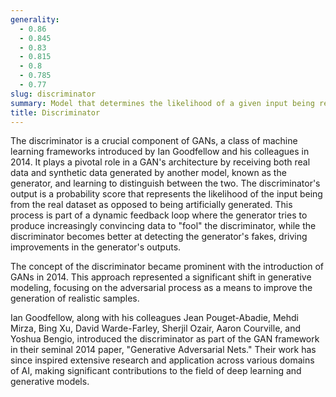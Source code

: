 ```yaml
---
generality:
  - 0.86
  - 0.845
  - 0.83
  - 0.815
  - 0.8
  - 0.785
  - 0.77
slug: discriminator
summary: Model that determines the likelihood of a given input being real or fake, typically used in generative adversarial networks (GANs).
title: Discriminator
---
```


The discriminator is a crucial component of GANs, a class of machine learning frameworks introduced by Ian Goodfellow and his colleagues in 2014. It plays a pivotal role in a GAN's architecture by receiving both real data and synthetic data generated by another model, known as the generator, and learning to distinguish between the two. The discriminator's output is a probability score that represents the likelihood of the input being from the real dataset as opposed to being artificially generated. This process is part of a dynamic feedback loop where the generator tries to produce increasingly convincing data to "fool" the discriminator, while the discriminator becomes better at detecting the generator's fakes, driving improvements in the generator's outputs.

The concept of the discriminator became prominent with the introduction of GANs in 2014. This approach represented a significant shift in generative modeling, focusing on the adversarial process as a means to improve the generation of realistic samples.

Ian Goodfellow, along with his colleagues Jean Pouget-Abadie, Mehdi Mirza, Bing Xu, David Warde-Farley, Sherjil Ozair, Aaron Courville, and Yoshua Bengio, introduced the discriminator as part of the GAN framework in their seminal 2014 paper, "Generative Adversarial Nets." Their work has since inspired extensive research and application across various domains of AI, making significant contributions to the field of deep learning and generative models.
